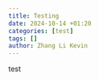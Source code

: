 ```yaml
---
title: Testing
date: 2024-10-14 +01:20
categories: [test]
tags: []
author: Zhang Li Kevin
---
```


test